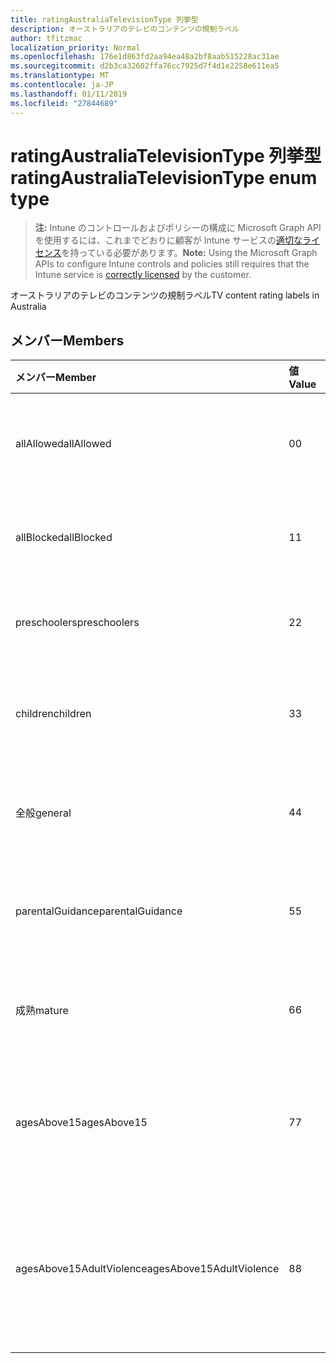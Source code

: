 ```yaml
---
title: ratingAustraliaTelevisionType 列挙型
description: オーストラリアのテレビのコンテンツの規制ラベル
author: tfitzmac
localization_priority: Normal
ms.openlocfilehash: 176e1d863fd2aa94ea48a2bf8aab515228ac31ae
ms.sourcegitcommit: d2b3ca32602ffa76cc7925d7f4d1e2258e611ea5
ms.translationtype: MT
ms.contentlocale: ja-JP
ms.lasthandoff: 01/11/2019
ms.locfileid: "27844689"
---
```

# <a name="ratingaustraliatelevisiontype-enum-type"></a><span data-ttu-id="bccc3-103">ratingAustraliaTelevisionType 列挙型</span><span class="sxs-lookup"><span data-stu-id="bccc3-103">ratingAustraliaTelevisionType enum type</span></span>

> <span data-ttu-id="bccc3-104">**注:** Intune のコントロールおよびポリシーの構成に Microsoft Graph API を使用するには、これまでどおりに顧客が Intune サービスの[適切なライセンス](https://go.microsoft.com/fwlink/?linkid=839381)を持っている必要があります。</span><span class="sxs-lookup"><span data-stu-id="bccc3-104">**Note:** Using the Microsoft Graph APIs to configure Intune controls and policies still requires that the Intune service is [correctly licensed](https://go.microsoft.com/fwlink/?linkid=839381) by the customer.</span></span>

<span data-ttu-id="bccc3-105">オーストラリアのテレビのコンテンツの規制ラベル</span><span class="sxs-lookup"><span data-stu-id="bccc3-105">TV content rating labels in Australia</span></span>
## <a name="members"></a><span data-ttu-id="bccc3-106">メンバー</span><span class="sxs-lookup"><span data-stu-id="bccc3-106">Members</span></span>
|<span data-ttu-id="bccc3-107">メンバー</span><span class="sxs-lookup"><span data-stu-id="bccc3-107">Member</span></span>|<span data-ttu-id="bccc3-108">値</span><span class="sxs-lookup"><span data-stu-id="bccc3-108">Value</span></span>|<span data-ttu-id="bccc3-109">説明</span><span class="sxs-lookup"><span data-stu-id="bccc3-109">Description</span></span>|
|:---|:---|:---|
|<span data-ttu-id="bccc3-110">allAllowed</span><span class="sxs-lookup"><span data-stu-id="bccc3-110">allAllowed</span></span>|<span data-ttu-id="bccc3-111">0</span><span class="sxs-lookup"><span data-stu-id="bccc3-111">0</span></span>|<span data-ttu-id="bccc3-112">既定値、すべてのテレビ番組コンテンツを許可します。</span><span class="sxs-lookup"><span data-stu-id="bccc3-112">Default value, allow all TV shows content</span></span>|
|<span data-ttu-id="bccc3-113">allBlocked</span><span class="sxs-lookup"><span data-stu-id="bccc3-113">allBlocked</span></span>|<span data-ttu-id="bccc3-114">1</span><span class="sxs-lookup"><span data-stu-id="bccc3-114">1</span></span>|<span data-ttu-id="bccc3-115">任意のテレビ番組コンテンツを許可しません。</span><span class="sxs-lookup"><span data-stu-id="bccc3-115">Do not allow any TV shows content</span></span>|
|<span data-ttu-id="bccc3-116">preschoolers</span><span class="sxs-lookup"><span data-stu-id="bccc3-116">preschoolers</span></span>|<span data-ttu-id="bccc3-117">2</span><span class="sxs-lookup"><span data-stu-id="bccc3-117">2</span></span>|<span data-ttu-id="bccc3-118">P のクラス分けは、preschoolers</span><span class="sxs-lookup"><span data-stu-id="bccc3-118">The P classification is intended for preschoolers</span></span>|
|<span data-ttu-id="bccc3-119">children</span><span class="sxs-lookup"><span data-stu-id="bccc3-119">children</span></span>|<span data-ttu-id="bccc3-120">3</span><span class="sxs-lookup"><span data-stu-id="bccc3-120">3</span></span>|<span data-ttu-id="bccc3-121">子で 14 C のクラス分けは、します。</span><span class="sxs-lookup"><span data-stu-id="bccc3-121">The C classification is intended for children under 14</span></span>|
|<span data-ttu-id="bccc3-122">全般</span><span class="sxs-lookup"><span data-stu-id="bccc3-122">general</span></span>|<span data-ttu-id="bccc3-123">4</span><span class="sxs-lookup"><span data-stu-id="bccc3-123">4</span></span>|<span data-ttu-id="bccc3-124">G のクラス分けがすべての年代に適しています。</span><span class="sxs-lookup"><span data-stu-id="bccc3-124">The G classification is suitable for all ages</span></span>|
|<span data-ttu-id="bccc3-125">parentalGuidance</span><span class="sxs-lookup"><span data-stu-id="bccc3-125">parentalGuidance</span></span>|<span data-ttu-id="bccc3-126">5</span><span class="sxs-lookup"><span data-stu-id="bccc3-126">5</span></span>|<span data-ttu-id="bccc3-127">PG クラス分けが若い視聴者を推奨します。</span><span class="sxs-lookup"><span data-stu-id="bccc3-127">The PG classification is recommended for young viewers</span></span>|
|<span data-ttu-id="bccc3-128">成熟</span><span class="sxs-lookup"><span data-stu-id="bccc3-128">mature</span></span>|<span data-ttu-id="bccc3-129">6</span><span class="sxs-lookup"><span data-stu-id="bccc3-129">6</span></span>|<span data-ttu-id="bccc3-130">ビューアー 15 以上の M クラス分けをお勧め</span><span class="sxs-lookup"><span data-stu-id="bccc3-130">The M classification is recommended for viewers over 15</span></span>|
|<span data-ttu-id="bccc3-131">agesAbove15</span><span class="sxs-lookup"><span data-stu-id="bccc3-131">agesAbove15</span></span>|<span data-ttu-id="bccc3-132">7</span><span class="sxs-lookup"><span data-stu-id="bccc3-132">7</span></span>|<span data-ttu-id="bccc3-133">MA15 + 分類には適していません 15 未満の閲覧者です。</span><span class="sxs-lookup"><span data-stu-id="bccc3-133">The MA15+ classification is not suitable for viewers under 15</span></span>|
|<span data-ttu-id="bccc3-134">agesAbove15AdultViolence</span><span class="sxs-lookup"><span data-stu-id="bccc3-134">agesAbove15AdultViolence</span></span>|<span data-ttu-id="bccc3-135">8</span><span class="sxs-lookup"><span data-stu-id="bccc3-135">8</span></span>|<span data-ttu-id="bccc3-136">AV15 + 分類が 15、成人向け暴力に固有であるユーザーに適していません。</span><span class="sxs-lookup"><span data-stu-id="bccc3-136">The AV15+ classification is not suitable for viewers under 15, adult violence-specific</span></span>|



